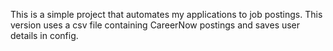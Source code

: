 This is a simple project that automates my applications to job postings. This version uses a csv file containing CareerNow postings and saves user details in config.
